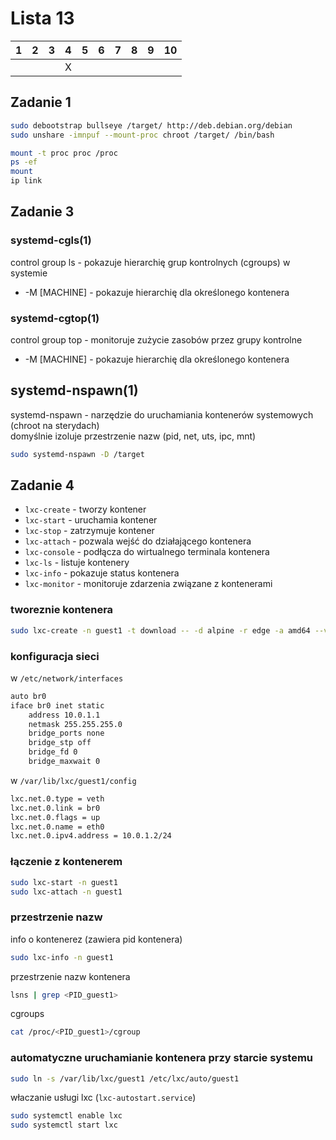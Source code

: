 # Lista 13

| 1 | 2 | 3 | 4 | 5 | 6 | 7 | 8 | 9 | 10 |
|---|---|---|---|---|---|---|---|---|----|
|   |   |   | X |   |   |   |   |   |    |

## Zadanie 1
```bash
sudo debootstrap bullseye /target/ http://deb.debian.org/debian
sudo unshare -imnpuf --mount-proc chroot /target/ /bin/bash
```
```bash
mount -t proc proc /proc
ps -ef
mount
ip link
```

## Zadanie 3
### systemd-cgls(1)
control group ls - pokazuje hierarchię grup kontrolnych (cgroups) w systemie  
- -M [MACHINE] - pokazuje hierarchię dla określonego kontenera

### systemd-cgtop(1)
control group top - monitoruje zużycie zasobów przez grupy kontrolne  
- -M [MACHINE] - pokazuje hierarchię dla określonego kontenera

## systemd-nspawn(1)
systemd-nspawn - narzędzie do uruchamiania kontenerów systemowych (chroot na sterydach)  
domyślnie izoluje przestrzenie nazw (pid, net, uts, ipc, mnt)

```bash
sudo systemd-nspawn -D /target
```

## Zadanie 4
- `lxc-create` - tworzy kontener
- `lxc-start` - uruchamia kontener
- `lxc-stop` - zatrzymuje kontener
- `lxc-attach` - pozwala wejść do działającego kontenera
- `lxc-console` - podłącza do wirtualnego terminala kontenera
- `lxc-ls` - listuje kontenery
- `lxc-info` - pokazuje status kontenera
- `lxc-monitor` - monitoruje zdarzenia związane z kontenerami

### tworeznie kontenera
```bash
sudo lxc-create -n guest1 -t download -- -d alpine -r edge -a amd64 --variant default
```

### konfiguracja sieci
w `/etc/network/interfaces`  
```bash
auto br0
iface br0 inet static
    address 10.0.1.1
    netmask 255.255.255.0
    bridge_ports none
    bridge_stp off
    bridge_fd 0
    bridge_maxwait 0
```

w `/var/lib/lxc/guest1/config`
```bash
lxc.net.0.type = veth
lxc.net.0.link = br0
lxc.net.0.flags = up
lxc.net.0.name = eth0
lxc.net.0.ipv4.address = 10.0.1.2/24
```

### łączenie z kontenerem

```bash
sudo lxc-start -n guest1
sudo lxc-attach -n guest1
```

### przestrzenie nazw
info o kontenerez (zawiera pid kontenera)  
```bash
sudo lxc-info -n guest1
```

przestrzenie nazw kontenera  
```bash
lsns | grep <PID_guest1>
```

cgroups
```bash
cat /proc/<PID_guest1>/cgroup
```


### automatyczne uruchamianie kontenera przy starcie systemu
```bash
sudo ln -s /var/lib/lxc/guest1 /etc/lxc/auto/guest1
```

właczanie usługi lxc (`lxc-autostart.service`)
```bash
sudo systemctl enable lxc
sudo systemctl start lxc
```

